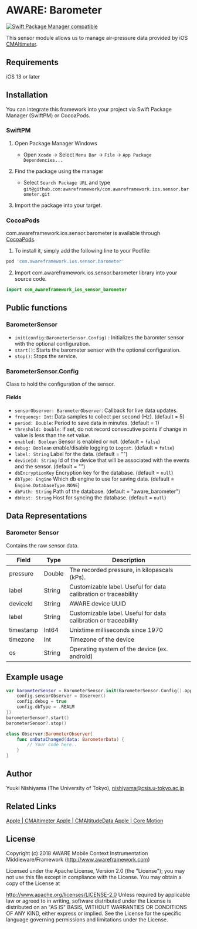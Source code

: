 # AWARE: Barometer

[![Swift Package Manager compatible](https://img.shields.io/badge/Swift%20Package%20Manager-compatible-brightgreen.svg)](https://github.com/apple/swift-package-manager)

This sensor module allows us to manage air-pressure data provided by iOS [CMAltimeter](https://developer.apple.com/documentation/coremotion/cmaltimeter).

## Requirements
iOS 13 or later

## Installation

You can integrate this framework into your project via Swift Package Manager (SwiftPM) or CocoaPods.

### SwiftPM
1. Open Package Manager Windows
    * Open `Xcode` -> Select `Menu Bar` -> `File` -> `App Package Dependencies...` 

2. Find the package using the manager
    * Select `Search Package URL` and type `git@github.com:awareframework/com.awareframework.ios.sensor.barometer.git`

3. Import the package into your target.


### CocoaPods

com.awareframework.ios.sensor.barometer is available through [CocoaPods](https://cocoapods.org). 

1. To install it, simply add the following line to your Podfile:

```ruby
pod 'com.awareframework.ios.sensor.barometer'
```

2. Import com.awareframework.ios.sensor.barometer library into your source code.
```swift
import com_awareframework_ios_sensor_barometer
```

## Public functions

### BarometerSensor

+ `init(config:BarometerSensor.Config)` : Initializes the baromter sensor with the optional configuration.
+ `start()`: Starts the barometer sensor with the optional configuration.
+ `stop()`: Stops the service.

### BarometerSensor.Config

Class to hold the configuration of the sensor.

#### Fields
+ `sensorObserver: BarometerObserver`: Callback for live data updates.
+ `frequency: Int`: Data samples to collect per second (Hz). (default = 5)
+ `period: Double`: Period to save data in minutes. (default = 1)
+ `threshold: Double`: If set, do not record consecutive points if change in value is less than the set value.
+ `enabled: Boolean` Sensor is enabled or not. (default = `false`)
+ `debug: Boolean` enable/disable logging to `Logcat`. (default = `false`)
+ `label: String` Label for the data. (default = "")
+ `deviceId: String` Id of the device that will be associated with the events and the sensor. (default = "")
+ `dbEncryptionKey` Encryption key for the database. (default = `null`)
+ `dbType: Engine` Which db engine to use for saving data. (default = `Engine.DatabaseType.NONE`)
+ `dbPath: String` Path of the database. (default = "aware_barometer")
+ `dbHost: String` Host for syncing the database. (default = `null`)

## Data Representations

### Barometer Sensor

Contains the raw sensor data.

| Field     | Type   | Description                                                      |
| --------- | ------ | ---------------------------------------------------------------- |
| pressure  | Double | The recorded pressure, in kilopascals (kPs).                     |
| label     | String | Customizable label. Useful for data calibration or traceability  |
| deviceId  | String | AWARE device UUID                                                |
| label     | String | Customizable label. Useful for data calibration or traceability  |
| timestamp | Int64   | Unixtime milliseconds since 1970                                 |
| timezone  | Int    | Timezone of the device                                           |
| os        | String | Operating system of the device (ex. android)                     |

## Example usage
```swift
var barometerSensor = BarometerSensor.init(BarometerSensor.Config().apply{config in
    config.sensorObserver = Observer()
    config.debug = true
    config.dbType = .REALM
})
barometerSensor?.start()
barometerSensor?.stop()
```

```swift
class Observer:BarometerObserver{
    func onDataChanged(data: BarometerData) {
        // Your code here..
    }
}
```

## Author
Yuuki Nishiyama (The University of Tokyo), nishiyama@csis.u-tokyo.ac.jp

## Related Links
[ Apple | CMAltimeter ](https://developer.apple.com/documentation/coremotion/cmaltimeter)
[ Apple | CMAltitudeData ](https://developer.apple.com/documentation/coremotion/cmaltitudedata)
[ Apple | Core Motion ](https://developer.apple.com/documentation/coremotion)

## License

Copyright (c) 2018 AWARE Mobile Context Instrumentation Middleware/Framework (http://www.awareframework.com)

Licensed under the Apache License, Version 2.0 (the "License"); you may not use this file except in compliance with the License. You may obtain a copy of the License at

http://www.apache.org/licenses/LICENSE-2.0 Unless required by applicable law or agreed to in writing, software distributed under the License is distributed on an "AS IS" BASIS, WITHOUT WARRANTIES OR CONDITIONS OF ANY KIND, either express or implied. See the License for the specific language governing permissions and limitations under the License.
